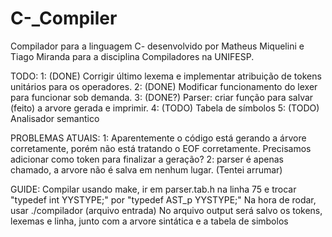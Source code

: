 # C-_Compiler
Compilador para a linguagem C- desenvolvido por Matheus Miquelini e Tiago Miranda para a disciplina Compiladores na UNIFESP.

TODO: 
    1: (DONE) Corrigir último lexema e implementar atribuição de tokens unitários para os operadores.
    2: (DONE)  Modificar funcionamento do lexer para funcionar sob demanda.
    3: (DONE?) Parser: criar função para salvar (feito) a arvore gerada e imprimir.
    4: (TODO) Tabela de símbolos
    5: (TODO) Analisador semantico

PROBLEMAS ATUAIS:
    1: Aparentemente o código está gerando a árvore corretamente, porém não está tratando o EOF corretamente. Precisamos adicionar como token para finalizar a geração?
    2: parser é apenas chamado, a arvore não é salva em nenhum lugar. (Tentei arrumar)

GUIDE:
    Compilar usando make, ir em parser.tab.h na linha 75 e trocar "typedef int YYSTYPE;" por "typedef AST_p YYSTYPE;"
    Na hora de rodar, usar ./compilador (arquivo entrada)
    No arquivo output será salvo os tokens, lexemas e linha, junto com a arvore sintática e a tabela de simbolos